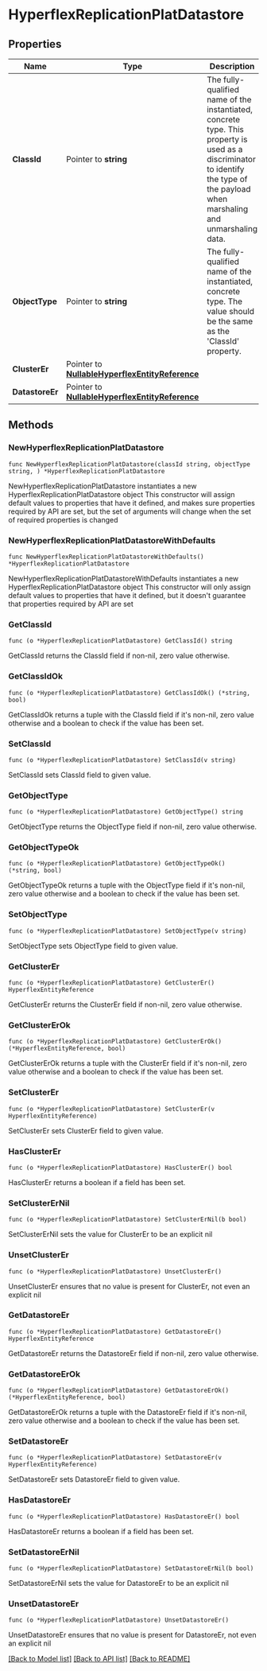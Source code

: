 # HyperflexReplicationPlatDatastore

## Properties

Name | Type | Description | Notes
------------ | ------------- | ------------- | -------------
**ClassId** | Pointer to **string** | The fully-qualified name of the instantiated, concrete type. This property is used as a discriminator to identify the type of the payload when marshaling and unmarshaling data. | [default to "hyperflex.ReplicationPlatDatastore"]
**ObjectType** | Pointer to **string** | The fully-qualified name of the instantiated, concrete type. The value should be the same as the &#39;ClassId&#39; property. | [default to "hyperflex.ReplicationPlatDatastore"]
**ClusterEr** | Pointer to [**NullableHyperflexEntityReference**](HyperflexEntityReference.md) |  | [optional] 
**DatastoreEr** | Pointer to [**NullableHyperflexEntityReference**](HyperflexEntityReference.md) |  | [optional] 

## Methods

### NewHyperflexReplicationPlatDatastore

`func NewHyperflexReplicationPlatDatastore(classId string, objectType string, ) *HyperflexReplicationPlatDatastore`

NewHyperflexReplicationPlatDatastore instantiates a new HyperflexReplicationPlatDatastore object
This constructor will assign default values to properties that have it defined,
and makes sure properties required by API are set, but the set of arguments
will change when the set of required properties is changed

### NewHyperflexReplicationPlatDatastoreWithDefaults

`func NewHyperflexReplicationPlatDatastoreWithDefaults() *HyperflexReplicationPlatDatastore`

NewHyperflexReplicationPlatDatastoreWithDefaults instantiates a new HyperflexReplicationPlatDatastore object
This constructor will only assign default values to properties that have it defined,
but it doesn't guarantee that properties required by API are set

### GetClassId

`func (o *HyperflexReplicationPlatDatastore) GetClassId() string`

GetClassId returns the ClassId field if non-nil, zero value otherwise.

### GetClassIdOk

`func (o *HyperflexReplicationPlatDatastore) GetClassIdOk() (*string, bool)`

GetClassIdOk returns a tuple with the ClassId field if it's non-nil, zero value otherwise
and a boolean to check if the value has been set.

### SetClassId

`func (o *HyperflexReplicationPlatDatastore) SetClassId(v string)`

SetClassId sets ClassId field to given value.


### GetObjectType

`func (o *HyperflexReplicationPlatDatastore) GetObjectType() string`

GetObjectType returns the ObjectType field if non-nil, zero value otherwise.

### GetObjectTypeOk

`func (o *HyperflexReplicationPlatDatastore) GetObjectTypeOk() (*string, bool)`

GetObjectTypeOk returns a tuple with the ObjectType field if it's non-nil, zero value otherwise
and a boolean to check if the value has been set.

### SetObjectType

`func (o *HyperflexReplicationPlatDatastore) SetObjectType(v string)`

SetObjectType sets ObjectType field to given value.


### GetClusterEr

`func (o *HyperflexReplicationPlatDatastore) GetClusterEr() HyperflexEntityReference`

GetClusterEr returns the ClusterEr field if non-nil, zero value otherwise.

### GetClusterErOk

`func (o *HyperflexReplicationPlatDatastore) GetClusterErOk() (*HyperflexEntityReference, bool)`

GetClusterErOk returns a tuple with the ClusterEr field if it's non-nil, zero value otherwise
and a boolean to check if the value has been set.

### SetClusterEr

`func (o *HyperflexReplicationPlatDatastore) SetClusterEr(v HyperflexEntityReference)`

SetClusterEr sets ClusterEr field to given value.

### HasClusterEr

`func (o *HyperflexReplicationPlatDatastore) HasClusterEr() bool`

HasClusterEr returns a boolean if a field has been set.

### SetClusterErNil

`func (o *HyperflexReplicationPlatDatastore) SetClusterErNil(b bool)`

 SetClusterErNil sets the value for ClusterEr to be an explicit nil

### UnsetClusterEr
`func (o *HyperflexReplicationPlatDatastore) UnsetClusterEr()`

UnsetClusterEr ensures that no value is present for ClusterEr, not even an explicit nil
### GetDatastoreEr

`func (o *HyperflexReplicationPlatDatastore) GetDatastoreEr() HyperflexEntityReference`

GetDatastoreEr returns the DatastoreEr field if non-nil, zero value otherwise.

### GetDatastoreErOk

`func (o *HyperflexReplicationPlatDatastore) GetDatastoreErOk() (*HyperflexEntityReference, bool)`

GetDatastoreErOk returns a tuple with the DatastoreEr field if it's non-nil, zero value otherwise
and a boolean to check if the value has been set.

### SetDatastoreEr

`func (o *HyperflexReplicationPlatDatastore) SetDatastoreEr(v HyperflexEntityReference)`

SetDatastoreEr sets DatastoreEr field to given value.

### HasDatastoreEr

`func (o *HyperflexReplicationPlatDatastore) HasDatastoreEr() bool`

HasDatastoreEr returns a boolean if a field has been set.

### SetDatastoreErNil

`func (o *HyperflexReplicationPlatDatastore) SetDatastoreErNil(b bool)`

 SetDatastoreErNil sets the value for DatastoreEr to be an explicit nil

### UnsetDatastoreEr
`func (o *HyperflexReplicationPlatDatastore) UnsetDatastoreEr()`

UnsetDatastoreEr ensures that no value is present for DatastoreEr, not even an explicit nil

[[Back to Model list]](../README.md#documentation-for-models) [[Back to API list]](../README.md#documentation-for-api-endpoints) [[Back to README]](../README.md)


